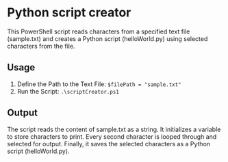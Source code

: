 # Python script creator
This PowerShell script reads characters from a specified text file (sample.txt) and creates a Python script (helloWorld.py) using selected characters from the file.

## Usage
1. Define the Path to the Text File:
`
$filePath = "sample.txt"
`
2. Run the Script:
`
.\scriptCreator.ps1
`

## Output

The script reads the content of sample.txt as a string.
It initializes a variable to store characters to print.
Every second character is looped through and selected for output.
Finally, it saves the selected characters as a Python script (helloWorld.py).
